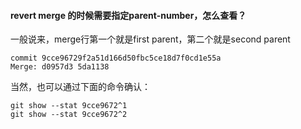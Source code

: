 #### revert merge 的时候需要指定parent-number，怎么查看？
一般说来，merge行第一个就是first parent，第二个就是second parent
```
commit 9cce96729f2a51d166d50fbc5ce18d7f0cd1e55a
Merge: d0957d3 5da1138
```
当然，也可以通过下面的命令确认：
```
git show --stat 9cce9672^1
git show --stat 9cce9672^2
```

